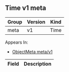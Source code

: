## Time v1 meta

Group        | Version     | Kind
------------ | ---------- | -----------
meta | v1 | Time





<aside class="notice">
Appears In:

<ul> 
<li><a href="#objectmeta-v1-meta">ObjectMeta meta/v1</a></li>
</ul></aside>

Field        | Description
------------ | -----------


